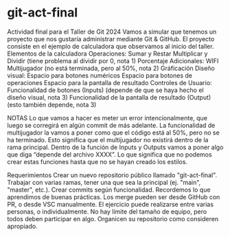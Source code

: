 # git-act-final
Actividad final para el Taller de Git 2024
Vamos a simular que tenemos un proyecto que nos gustaría administrar mediante Git & GitHub.
El proyecto consiste en el ejemplo de calculadora que observamos al inicio del taller.
Elementos de la calculadora
Operaciones:
Sumar y Restar
Multiplicar y Dividir (tiene problema al dividir por 0, nota 1)
Porcentaje
Adicionales:
WIFI
Multijugador (no está terminada, pero al 50%, nota 2)
Gráficación
Diseño visual:
Espacio para botones numéricos
Espacio para botones de operaciones
Espacio para la pantalla de resultado
Controles de Usuario:
Funcionalidad de botones (Inputs) (depende de que se haya hecho el diseño visual, nota 3)
Funcionalidad de la pantalla de resultado (Output) (esto también depende, nota 3)

NOTAS
Lo que vamos a hacer es meter un error intencionalmente, que luego se corregirá en algún commit de más adelante.
La funcionalidad de multijugador la vamos a poner como que el código está al 50%, pero no se ha terminado. Esto significa que el multijugador no existirá dentro de la rama principal.
Dentro de la función de Inputs y Outputs vamos a poner algo que diga “depende del archivo XXXX”. Lo que significa que no podemos crear estas funciones hasta que no se hayan creado los estilos.

Requerimientos
Crear un nuevo repositorio público llamado "git-act-final".
Trabajar con varias ramas, tener una que sea la principal (ej. "main", "master", etc.).
Crear commits según funcionalidad. Recordemos lo que aprendimos de buenas prácticas.
Los merge pueden ser desde GitHub con PR, o desde VSC manualmente.
El ejercicio puede realizarse entre varias personas, o individualmente.
No hay límite del tamaño de equipo, pero todos deben participar en algo.
Organicen su repositorio como consideren apropiado.

